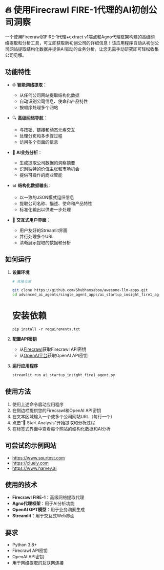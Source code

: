 # 🔥 使用Firecrawl FIRE-1代理的AI初创公司洞察

一个使用Firecrawl的FIRE-1代理+extract v1端点和Agno代理框架构建的高级网络提取和分析工具，可立即获取新初创公司的详细信息！该应用程序自动从初创公司网站提取结构化数据并提供AI驱动的业务分析，让您无需手动研究即可轻松收集公司见解。

## 功能特性

- 🌐 **智能网络提取**：
  - 从任何公司网站提取结构化数据
  - 自动识别公司信息、使命和产品特性
  - 按顺序处理多个网站

- 🔍 **高级网络导航**：
  - 与按钮、链接和动态元素交互
  - 处理分页和多步骤过程
  - 访问多个页面的信息

- 🧠 **AI业务分析**：
  - 生成提取公司数据的洞察摘要
  - 识别独特的价值主张和市场机会
  - 提供可操作的商业智能

- 📊 **结构化数据输出**：
  - 以一致的JSON模式组织信息
  - 提取公司名称、描述、使命和产品特性
  - 标准化输出以供进一步处理

- 🎯 **交互式用户界面**：
  - 用户友好的Streamlit界面
  - 并行处理多个URL
  - 清晰展示提取的数据和分析

## 如何运行

1. **设置环境**

   ```bash
   # 克隆仓库

   git clone https://github.com/Shubhamsaboo/awesome-llm-apps.git
   cd advanced_ai_agents/single_agent_apps/ai_startup_insight_fire1_agent
   ```

   # 安装依赖


   ```
   pip install -r requirements.txt

   ```

2. **配置API密钥**

   - 从[Firecrawl](https://firecrawl.dev)获取Firecrawl API密钥
   - 从[OpenAI平台](https://platform.openai.com)获取OpenAI API密钥

3. **运行应用程序**

   ```bash
   streamlit run ai_startup_insight_fire1_agent.py
   ```

## 使用方法

1. 使用上述命令启动应用程序
2. 在侧边栏提供您的Firecrawl和OpenAI API密钥
3. 在文本区域输入一个或多个公司网站URL（每行一个）
4. 点击"🚀 Start Analysis"开始提取和分析过程
5. 在标签式界面中查看每个网站的结构化数据和AI分析

## 可尝试的示例网站

- https://www.spurtest.com
- https://cluely.com
- https://www.harvey.ai

## 使用的技术

- **Firecrawl FIRE-1**：高级网络提取代理
- **Agno代理框架**：用于AI分析功能
- **OpenAI GPT模型**：用于业务洞察生成
- **Streamlit**：用于交互式Web界面

## 要求

- Python 3.8+
- Firecrawl API密钥
- OpenAI API密钥
- 用于网络提取的互联网连接